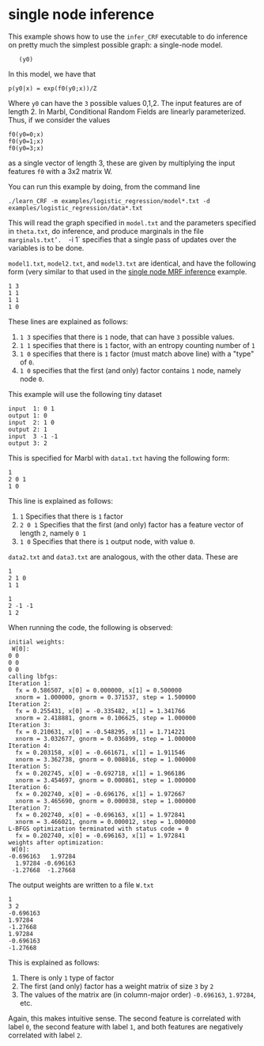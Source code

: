single node inference
=====

This example shows how to use the `infer_CRF` executable to do inference on pretty much the simplest possible graph: a single-node model.

```
   (y0)
```

In this model, we have that

```
p(y0|x) = exp(f0(y0;x))/Z
```

Where `y0` can have the `3` possible values 0,1,2.  The input features are of length 2.  In Marbl, Conditional Random Fields are linearly parameterized.  Thus, if we consider the values

```
f0(y0=0;x)
f0(y0=1;x)
f0(y0=3;x)
```

as a single vector of length 3, these are given by multiplying the input features `f0` with a 3x2 matrix W.

You can run this example by doing, from the command line

```
./learn_CRF -m examples/logistic_regression/model*.txt -d examples/logistic_regression/data*.txt
```

This will read the graph specified in `model.txt` and the parameters specified in `theta.txt`, do inference, and produce marginals in the file `marginals.txt’.  `-i 1` specifies that a single pass of updates over the variables is to be done.


`model1.txt`, `model2.txt`, and `model3.txt` are identical, and have the following form (very similar to that used in the [single node MRF inference](singlenode_inference.md) example.

```
1 3
1 1
1 1
1 0
```

These lines are explained as follows:

1. `1 3` specifies that there is `1` node, that can have `3` possible values.
2. `1 1` specifies that there is `1` factor, with an entropy counting number of `1`
3. `1 0` specifies that there is `1` factor (must match above line) with a "type" of `0`.
4. `1 0` specifies that the first (and only) factor contains `1` node, namely node `0`.

This example will use the following tiny dataset

```
input  1: 0 1
output 1: 0
input  2: 1 0
output 2: 1
input  3 -1 -1
output 3: 2
```

This is specified for Marbl with `data1.txt` having the following form:

```
1
2 0 1
1 0
```

This line is explained as follows:

1. `1`  Specifies that there is `1` factor
2. `2 0 1` Specifies that the first (and only) factor has a feature vector of length `2`, namely `0 1`
3. `1 0` Specifies that there is `1` output node, with value `0`.

`data2.txt` and `data3.txt` are analogous, with the other data.  These are

```
1
2 1 0
1 1
```

```
1
2 -1 -1
1 2
```

When running the code, the following is observed:

```
initial weights:
 W[0]:
0 0
0 0
0 0
calling lbfgs:
Iteration 1:
  fx = 0.586507, x[0] = 0.000000, x[1] = 0.500000
  xnorm = 1.000000, gnorm = 0.371537, step = 1.500000
Iteration 2:
  fx = 0.255431, x[0] = -0.335482, x[1] = 1.341766
  xnorm = 2.418881, gnorm = 0.106625, step = 1.000000
Iteration 3:
  fx = 0.210631, x[0] = -0.548295, x[1] = 1.714221
  xnorm = 3.032677, gnorm = 0.036899, step = 1.000000
Iteration 4:
  fx = 0.203158, x[0] = -0.661671, x[1] = 1.911546
  xnorm = 3.362738, gnorm = 0.008016, step = 1.000000
Iteration 5:
  fx = 0.202745, x[0] = -0.692718, x[1] = 1.966186
  xnorm = 3.454697, gnorm = 0.000861, step = 1.000000
Iteration 6:
  fx = 0.202740, x[0] = -0.696176, x[1] = 1.972667
  xnorm = 3.465690, gnorm = 0.000038, step = 1.000000
Iteration 7:
  fx = 0.202740, x[0] = -0.696163, x[1] = 1.972841
  xnorm = 3.466021, gnorm = 0.000012, step = 1.000000
L-BFGS optimization terminated with status code = 0
  fx = 0.202740, x[0] = -0.696163, x[1] = 1.972841
weights after optimization:
 W[0]:
-0.696163   1.97284
  1.97284 -0.696163
 -1.27668  -1.27668
```

The output weights are written to a file `W.txt` 

```
1
3 2
-0.696163 
1.97284 
-1.27668 
1.97284 
-0.696163 
-1.27668 
```

This is explained as follows:
1. There is only `1` type of factor
2. The first (and only) factor has a weight matrix of size `3` by `2`
3. The values of the matrix are (in column-major order) `-0.696163`, `1.97284`, etc.

Again, this makes intuitive sense.  The second feature is correlated with label `0`, the second feature with label `1`, and both features are negatively correlated with label `2`.